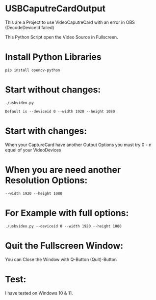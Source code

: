 # USBCaputreCardOutput
This are a Project to use VideoCaputreCard with an error in OBS (DecodeDeviceId failed)

This Python Script open the Video Source in Fullscreen.

# Install Python Libraries

```
pip install opencv-python
```

# Start without changes:

```
./usbvideo.py
```
```
Default is --deviceid 0 --width 1920 --height 1080
```
# Start with changes:

When your CaptureCard have another Output Options you must try 0 - n equel of your VideoDevices

# When you are need another Resolution Options:

```
--width 1920 --height 1080
```

# For Example with full options: 

```
./usbvideo.py --deviceid 0 --width 1920 --height 1080
```

# Quit the Fullscreen Window:
You can Close the Window with Q-Button (Quit)-Button


# Test:
I have tested on Windows 10 & 11.

